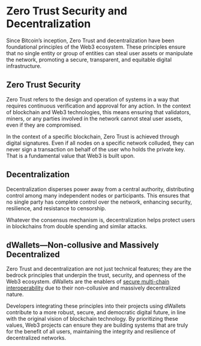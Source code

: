# Zero Trust Security and Decentralization

Since Bitcoin’s inception, Zero Trust and decentralization have been foundational principles of the Web3 ecosystem.
These principles ensure that no single entity or group of entities can steal user assets or manipulate the network,
promoting a secure, transparent, and equitable digital infrastructure.

## Zero Trust Security

Zero Trust refers to the design and operation of systems in a way that requires continuous verification and approval for
any action.
In the context of blockchain and Web3 technologies, this means ensuring that validators, miners, or any parties involved
in the network cannot steal user assets, even if they are compromised.

In the context of a specific blockchain, Zero Trust is achieved through digital signatures.
Even if all nodes on a specific network colluded, they can never sign a transaction on behalf of the user who holds the
private key.
That is a fundamental value that Web3 is built upon.

## Decentralization

Decentralization disperses power away from a central authority, distributing control among many independent nodes or
participants.
This ensures that no single party has complete control over the network, enhancing security, resilience, and resistance
to censorship.

Whatever the consensus mechanism is, decentralization helps protect users in blockchains from double spending and
similar attacks.

## dWallets—Non-collusive and Massively Decentralized

Zero Trust and decentralization are not just technical features; they are the bedrock principles that underpin the
trust, security, and openness of the Web3 ecosystem.
dWallets are the enablers of [secure multi-chain interoperability](multi-chain-vs-cross-chain.md) due to their
non-collusive and massively decentralized nature.

Developers integrating these principles into their projects using dWallets contribute to a more robust, secure, and
democratic digital future, in line with the original vision of blockchain technology.
By prioritizing these values, Web3 projects can ensure they are building systems that are truly for the benefit of all
users, maintaining the integrity and resilience of decentralized networks.
